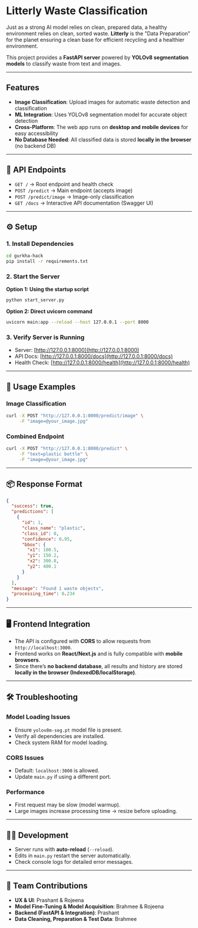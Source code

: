 # Litterly Waste Classification 

Just as a strong AI model relies on clean, prepared data, a healthy environment relies on clean, sorted waste.
**Litterly** is the "Data Preparation" for the planet ensuring a clean base for efficient recycling and a healthier environment.

This project provides a **FastAPI server** powered by **YOLOv8 segmentation models** to classify waste from text and images.

---

## Features

* **Image Classification**: Upload images for automatic waste detection and classification
* **ML Integration**: Uses YOLOv8 segmentation model for accurate object detection
* **Cross-Platform**: The web app runs on **desktop and mobile devices** for easy accessibility
* **No Database Needed**: All classified data is stored **locally in the browser** (no backend DB)

---

## 🔗 API Endpoints

* `GET /` → Root endpoint and health check
* `POST /predict` → Main endpoint (accepts image)
* `POST /predict/image` → Image-only classification
* `GET /docs` → Interactive API documentation (Swagger UI)

---

## ⚙️ Setup

### 1. Install Dependencies

```bash
cd gurkha-hack
pip install -r requirements.txt
```

### 2. Start the Server

**Option 1: Using the startup script**

```bash
python start_server.py
```

**Option 2: Direct uvicorn command**

```bash
uvicorn main:app --reload --host 127.0.0.1 --port 8000
```

### 3. Verify Server is Running

* Server: [http://127.0.0.1:8000](http://127.0.0.1:8000)
* API Docs: [http://127.0.0.1:8000/docs](http://127.0.0.1:8000/docs)
* Health Check: [http://127.0.0.1:8000/health](http://127.0.0.1:8000/health)

---

## 🚀 Usage Examples


### Image Classification

```bash
curl -X POST "http://127.0.0.1:8000/predict/image" \
     -F "image=@your_image.jpg"
```

### Combined Endpoint

```bash
curl -X POST "http://127.0.0.1:8000/predict" \
     -F "text=plastic bottle" \
     -F "image=@your_image.jpg"
```

---

## 📦 Response Format

```json
{
  "success": true,
  "predictions": [
    {
      "id": 1,
      "class_name": "plastic",
      "class_id": 0,
      "confidence": 0.95,
      "bbox": {
        "x1": 100.5,
        "y1": 150.2,
        "x2": 300.8,
        "y2": 400.1
      }
    }
  ],
  "message": "Found 1 waste objects",
  "processing_time": 0.234
}
```

---

## 🖥️ Frontend Integration

* The API is configured with **CORS** to allow requests from `http://localhost:3000`.
* Frontend works on **React/Next.js** and is fully compatible with **mobile browsers**.
* Since there’s **no backend database**, all results and history are stored **locally in the browser (IndexedDB/localStorage)**.

---

## 🛠️ Troubleshooting

### Model Loading Issues

* Ensure `yolov8m-seg.pt` model file is present.
* Verify all dependencies are installed.
* Check system RAM for model loading.

### CORS Issues

* Default: `localhost:3000` is allowed.
* Update `main.py` if using a different port.

### Performance

* First request may be slow (model warmup).
* Large images increase processing time → resize before uploading.

---

## 👨‍💻 Development

* Server runs with **auto-reload** (`--reload`).
* Edits in `main.py` restart the server automatically.
* Check console logs for detailed error messages.

---

## 👥 Team Contributions

* **UX & UI**: Prashant & Rojeena
* **Model Fine-Tuning & Model Acquisition**: Brahmee & Rojeena
* **Backend (FastAPI & Integration)**: Prashant
* **Data Cleaning, Preparation & Test Data**: Brahmee


